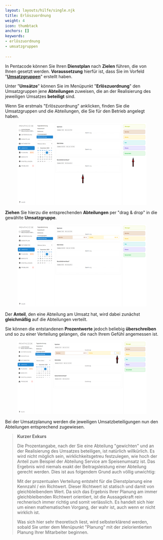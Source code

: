 ```yaml
---
layout: layouts/hilfe/single.njk
title: Erlöszuordnung
weight: 4
icon: thumbtack
anchors: []
keywords:
- erlöszuordnung
- umsatzgruppen

---
```

In Pentacode können Sie Ihren **Dienstplan** nach **Zielen** führen, die von Ihnen gesetzt werden. **Voraussetzung** hierfür ist, dass Sie im Vorfeld "[**Umsatzgruppen**](/hilfe/handbuch/umsaetze/umsatzgruppen/#anlegen-von-umsatzgruppen)" erstellt haben.

Unter "**Umsätze**" können Sie im Menüpunkt "**Erlöszuordnung**" den Umsatzgruppen jene **Abteilungen** zuweisen, die an der Realisierung des jeweiligen Umsatzes **beteiligt** sind.

Wenn Sie erstmals "Erlöszuordnung" anklicken, finden Sie die Umsatzgruppen und die Abteilungen, die Sie für den Betrieb angelegt haben.

<figure caption="Hier sehen Sie die Umsatzgruppen und Abteilungen, die Sie angelegt haben">

![](/uploads/erloszuordnung1.png)

</figure>

**Ziehen** Sie hierzu die entsprechenden **Abteilungen** per "drag & drop" in die gewählte **Umsatzgruppe**.

<figure caption="Ziehen Sie die gewünschten Abteilungen in eine Umsatzgruppe">

![](/uploads/erloszuordnung2.png)

</figure>

Der **Anteil**, den eine Abteilung am Umsatz hat, wird dabei zunächst **gleichmäßig** auf die Abteilungen verteilt.

Sie können die entstandenen **Prozentwerte** jedoch beliebig **überschreiben** und so zu einer Verteilung gelangen, die nach Ihrem Gefühl angemessen ist.

<figure caption="'Gewichten' Sie den Anteil, den eine Abteilung an der jeweiligen Umsatzart hat durch Überschreiben">

![](/uploads/erloszuordnung3.png)

</figure>

Bei der Umsatzplanung werden die jeweiligen Umsatzbeteiligungen nun den Abteilungen entsprechend zugewiesen.

> **Kurzer Exkurs**
>
> Die Prozentangabe, nach der Sie eine Abteilung "gewichten" und an der Realisierung des Umsatzes beteiligen, ist natürlich willkürlich. Es wird nicht möglich sein, wirklichkeitsgetreu festzulegen, wie hoch der Anteil zum Beispiel der Abteilung Service am Speisenumsatz ist. Das Ergebnis wird niemals exakt der Beitragsleistung einer Abteilung gerecht werden. Dies ist aus folgendem Grund auch völlig unwichtig:
>
> Mit der prozentualen Verteilung entsteht für die Dienstplanung eine Kennzahl / ein Richtwert. Dieser Richtwert ist statisch und damit von gleichbleibendem Wert. Da sich das Ergebnis Ihrer Planung am immer gleichbleibenden Richtwert orientiert, ist die Aussagekraft rein rechnerisch immer richtig und somit verlässlich. Es handelt sich hier um einen mathematischen Vorgang, der wahr ist, auch wenn er nicht wirklich ist.
>
> Was sich hier sehr theoretisch liest, wird selbsterklärend werden, sobald Sie unter dem Menüpunkt "Planung" mit der zielorientierten Planung Ihrer Mitarbeiter beginnen.

